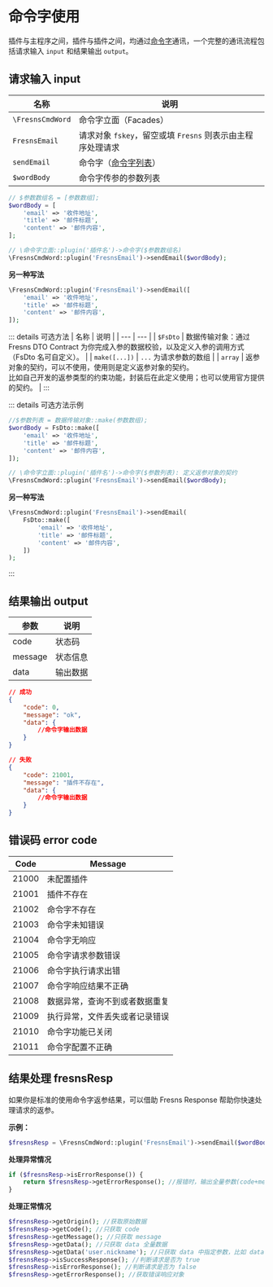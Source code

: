 # 命令字使用

插件与主程序之间，插件与插件之间，均通过[命令字](https://pm.fresns.org/zh-hans/command-word/)通讯，一个完整的通讯流程包括请求输入 `input` 和结果输出 `output`。

## 请求输入 input

| 名称 | 说明 |
| --- | --- |
| `\FresnsCmdWord` | 命令字立面（Facades） |
| `FresnsEmail` | 请求对象 `fskey`，留空或填 `Fresns` 则表示由主程序处理请求 |
| `sendEmail` | 命令字（[命令字列表](../../supports/cmd-word/basic.md)） |
| `$wordBody` | 命令字传参的参数列表 |

```php
// $参数数组名 = [参数数组];
$wordBody = [
    'email' => '收件地址',
    'title' => '邮件标题',
    'content' => '邮件内容',
];

// \命令字立面::plugin('插件名')->命令字($参数数组名)
\FresnsCmdWord::plugin('FresnsEmail')->sendEmail($wordBody);
```

**另一种写法**

```php
\FresnsCmdWord::plugin('FresnsEmail')->sendEmail([
    'email' => '收件地址',
    'title' => '邮件标题',
    'content' => '邮件内容',
]);
```

::: details 可选方法
| 名称 | 说明 |
| --- | --- |
| `$FsDto` | 数据传输对象：通过 Fresns DTO Contract 为你完成入参的数据校验，以及定义入参的调用方式（FsDto 名可自定义）。 |
| `make([...])` | `...` 为请求参数的数组 |
| `array` | 返参对象的契约，可以不使用，使用则是定义返参对象的契约。<br>比如自己开发的返参类型的约束功能，封装后在此定义使用；也可以使用官方提供的契约。 |
:::

::: details 可选方法示例
```php
//$参数列表 = 数据传输对象::make(参数数组);
$wordBody = FsDto::make([
    'email' => '收件地址',
    'title' => '邮件标题',
    'content' => '邮件内容',
]);

// \命令字立面::plugin('插件名')->命令字($参数列表): 定义返参对象的契约
\FresnsCmdWord::plugin('FresnsEmail')->sendEmail($wordBody);
```

**另一种写法**
```php
\FresnsCmdWord::plugin('FresnsEmail')->sendEmail(
    FsDto::make([
        'email' => '收件地址',
        'title' => '邮件标题',
        'content' => '邮件内容',
    ])
);
```
:::

## 结果输出 output

| 参数 | 说明 |
| --- | --- |
| code | 状态码 |
| message | 状态信息 |
| data | 输出数据 |

```json
// 成功
{
    "code": 0,
    "message": "ok",
    "data": {
        //命令字输出数据
    }
}

// 失败
{
    "code": 21001,
    "message": "插件不存在",
    "data": {
        //命令字输出数据
    }
}
```

## 错误码 error code

| Code | Message |
| --- | --- |
| 21000 | 未配置插件 |
| 21001 | 插件不存在 |
| 21002 | 命令字不存在 |
| 21003 | 命令字未知错误 |
| 21004 | 命令字无响应 |
| 21005 | 命令字请求参数错误 |
| 21006 | 命令字执行请求出错 |
| 21007 | 命令字响应结果不正确 |
| 21008 | 数据异常，查询不到或者数据重复 |
| 21009 | 执行异常，文件丢失或者记录错误 |
| 21010 | 命令字功能已关闭 |
| 21011 | 命令字配置不正确 |

## 结果处理 fresnsResp

如果你是标准的使用命令字返参结果，可以借助 Fresns Response 帮助你快速处理请求的返参。

**示例：**
```php
$fresnsResp = \FresnsCmdWord::plugin('FresnsEmail')->sendEmail($wordBody);
```

**处理异常情况**
```php
if ($fresnsResp->isErrorResponse()) {
    return $fresnsResp->getErrorResponse(); //报错时，输出全量参数(code+message+data)
}
```

**处理正常情况**
```php
$fresnsResp->getOrigin(); //获取原始数据
$fresnsResp->getCode(); //只获取 code
$fresnsResp->getMessage(); //只获取 message
$fresnsResp->getData(); //只获取 data 全量数据
$fresnsResp->getData('user.nickname'); //只获取 data 中指定参数，比如 data.user.nickname
$fresnsResp->isSuccessResponse(); //判断请求是否为 true
$fresnsResp->isErrorResponse(); //判断请求是否为 false
$fresnsResp->getErrorResponse(); //获取错误响应对象
```
